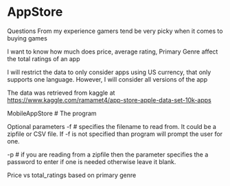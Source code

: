 # AppStore

Questions
From my experience gamers tend be very picky when it comes to buying games

I want to know how much does price, average rating, Primary Genre affect the total ratings of an app

I will restrict the data to only consider apps using US currency, that only supports one language. However, I will consider all versions of the app

The data was retrieved from kaggle at https://www.kaggle.com/ramamet4/app-store-apple-data-set-10k-apps

MobileAppStore  # The program

Optional parameters
-f # specifies the filename to read from. It could be a zipfile or CSV file. If -f is not specified than program will prompt the user for one.

-p # if you are reading from a zipfile then the parameter specifies the a password to enter if one is needed otherwise leave it blank.

Price vs total_ratings based on primary genre

